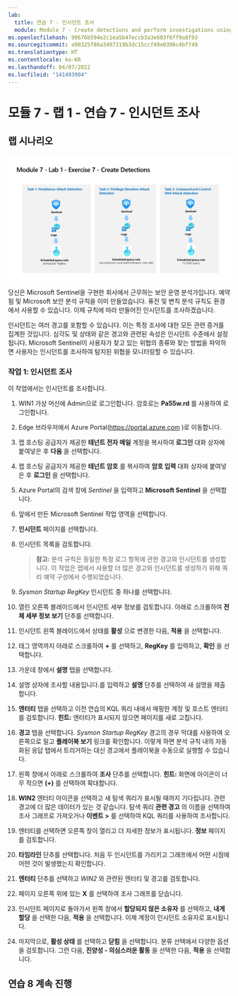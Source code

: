 ```yaml
---
lab:
  title: 연습 7 - 인시던트 조사
  module: Module 7 - Create detections and perform investigations using Microsoft Sentinel
ms.openlocfilehash: 99676b594e2c1ea5b47eccb3a3e603f6ff9a8f93
ms.sourcegitcommit: a90325f86a3497319b3dc15ccf49e0396c4bf749
ms.translationtype: HT
ms.contentlocale: ko-KR
ms.lasthandoff: 04/07/2022
ms.locfileid: "141493904"
---
```

# <a name="module-7---lab-1---exercise-7---investigate-incidents"></a>모듈 7 - 랩 1 - 연습 7 - 인시던트 조사

## <a name="lab-scenario"></a>랩 시나리오

![랩 개요입니다.](../Media/SC-200-Lab_Diagrams_Mod7_L1_Ex7.png)

당신은 Microsoft Sentinel을 구현한 회사에서 근무하는 보안 운영 분석가입니다. 예약됨 및 Microsoft 보안 분석 규칙을 이미 만들었습니다. 퓨전 및 변칙 분석 규칙도 환경에서 사용할 수 있습니다. 이제 규칙에 따라 만들어진 인시던트를 조사하겠습니다.

인시던트는 여러 경고를 포함할 수 있습니다. 이는 특정 조사에 대한 모든 관련 증거를 집계한 것입니다. 심각도 및 상태와 같은 경고와 관련된 속성은 인시던트 수준에서 설정됩니다. Microsoft Sentinel이 사용자가 찾고 있는 위협의 종류와 찾는 방법을 파악하면 사용자는 인시던트를 조사하여 탐지된 위협을 모니터링할 수 있습니다.


### <a name="task-1-investigate-an-incident"></a>작업 1: 인시던트 조사

이 작업에서는 인시던트를 조사합니다.

1. WIN1 가상 머신에 Admin으로 로그인합니다. 암호로는 **Pa55w.rd** 를 사용하여 로그인합니다.  

1. Edge 브라우저에서 Azure Portal(https://portal.azure.com )로 이동합니다.

1. 랩 호스팅 공급자가 제공한 **테넌트 전자 메일** 계정을 복사하여 **로그인** 대화 상자에 붙여넣은 후 **다음** 을 선택합니다.

1. 랩 호스팅 공급자가 제공한 **테넌트 암호** 를 복사하여 **암호 입력** 대화 상자에 붙여넣은 후 **로그인** 을 선택합니다.

1. Azure Portal의 검색 창에 *Sentinel* 을 입력하고 **Microsoft Sentinel** 을 선택합니다.

1. 앞에서 만든 Microsoft Sentinel 작업 영역을 선택합니다.

1. **인시던트** 페이지를 선택합니다.

1. 인시던트 목록을 검토합니다.

    >**참고:** 분석 규칙은 동일한 특정 로그 항목에 관한 경고와 인시던트를 생성합니다. 이 작업은 랩에서 사용할 더 많은 경고와 인시던트를 생성하기 위해 쿼리 예약 구성에서 수행되었습니다.
  
1. *Sysmon Startup RegKey* 인시던트 중 하나를 선택합니다.

1. 열린 오른쪽 블레이드에서 인시던트 세부 정보를 검토합니다. 아래로 스크롤하여 **전체 세부 정보 보기** 단추를 선택합니다.

1. 인시던트 왼쪽 블레이드에서 상태를 **활성** 으로 변경한 다음, **적용** 을 선택합니다.

1. 태그 영역까지 아래로 스크롤하여 **+** 를 선택하고, **RegKey** 를 입력하고, **확인** 을 선택합니다.

1. 가운데 창에서 **설명** 탭을 선택합니다.

1. 설명 상자에 조사할 내용입니다.를 입력하고 **설명** 단추를 선택하여 새 설명을 제출합니다.

1. **엔터티** 탭을 선택하고 이전 연습의 KQL 쿼리 내에서 매핑한 계정 및 호스트 엔터티를 검토합니다.  **힌트:** 엔터티가 표시되지 않으면 페이지를 새로 고칩니다.

1. **경고** 탭을 선택합니다. *Sysmon Startup RegKey* 경고의 경우 막대를 사용하여 오른쪽으로 밀고 **플레이북 보기** 링크를 확인합니다. 이렇게 하면 분석 규칙 내의 자동화된 응답 탭에서 트리거하는 대신 경고에서 플레이북을 수동으로 실행할 수 있습니다.

1. 왼쪽 창에서 아래로 스크롤하여 **조사** 단추를 선택합니다. **힌트:** 화면에 아이콘이 너무 작으면 **(+)** 를 선택하여 확대합니다.

1. **WIN2** 엔터티 아이콘을 선택하고 새 탐색 쿼리가 표시될 때까지 기다립니다. 관련 경고에 더 많은 데이터가 있는 것 같습니다. 탐색 쿼리 **관련 경고** 의 이름을 선택하여 조사 그래프로 가져오거나 **이벤트 >** 를 선택하여 KQL 쿼리를 사용하여 조사합니다.

1.  엔터티를 선택하면 오른쪽 창이 열리고 더 자세한 정보가 표시됩니다. **정보** 페이지를 검토합니다.

1. **타임라인** 단추를 선택합니다. 처음 두 인시던트를 가리키고 그래프에서 어떤 시점에 어떤 것이 발생했는지 확인합니다.

1. **엔터티** 단추를 선택하고 *WIN2* 와 관련된 엔터티 및 경고를 검토합니다. 

1. 페이지 오른쪽 위에 있는 **X** 를 선택하여 조사 그래프를 닫습니다.

1. 인시던트 페이지로 돌아가서 왼쪽 창에서 **할당되지 않은 소유자** 를 선택하고, **내게 할당** 을 선택한 다음, **적용** 을 선택합니다. 이제 계정이 인시던트 소유자로 표시됩니다.

1. 마지막으로, **활성 상태** 를 선택하고 **닫힘** 을 선택합니다. 분류 선택에서 다양한 옵션을 검토합니다. 그런 다음, **진양성 - 의심스러운 활동** 을 선택한 다음, **적용** 을 선택합니다.

## <a name="proceed-to-exercise-8"></a>연습 8 계속 진행
